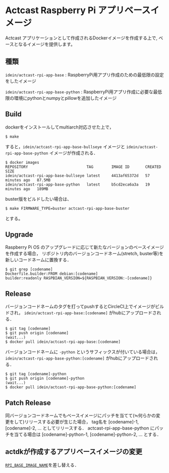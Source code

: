 # Actcast Raspberry Pi アプリベースイメージ

Actcast アプリケーションとして作成されるDockerイメージを作成する上で, ベースとなるイメージを提供します。

## 種類

`idein/actcast-rpi-app-base`
: RaspberryPi用アプリ作成のための最低限の設定をしたイメージ

`idein/actcast-rpi-app-base-python`
: RaspberryPi用アプリ作成に必要な最低限の環境にpythonとnumpyとpillowを追加したイメージ

## Build

dockerをインストールしてmultiarch対応させた上で，

```console
$ make
```

すると，`idein/actcast-rpi-app-base-bullseye` イメージと `idein/actcast-rpi-app-base-python` イメージが作成される．

```console
$ docker images
REPOSITORY                          TAG        IMAGE ID       CREATED          SIZE
idein/actcast-rpi-app-base-bullseye latest     4413af65372d   57 minutes ago   87.5MB
idein/actcast-rpi-app-base-python   latest     b5cd2eca6a3a   19 minutes ago   189MB
```

buster版をビルドしたい場合は、

```console
$ make FIRMWARE_TYPE=buster actcast-rpi-app-base-buster
```

とする。


## Upgrade

Raspberry Pi OS のアップグレードに応じて新たなバージョンのベースイメージを作成する場合，
リポジトリ内のバージョンコードネーム(stretch, buster等)を新しいコードネームに置換する．

```console
$ git grep [codename]
Dockerfile.builder:FROM debian:[codename]
builder:readonly RASPBIAN_VERSION=${RASPBIAN_VERSION:-[codename]}
```

## Release

バージョンコードネームのタグを打ってpushするとCircleCI上でイメージがビルドされ，
`idein/actcast-rpi-app-base:[codename]` がhubにアップロードされる．

```console
$ git tag [codename]
$ git push origin [codename]
(wait...)
$ docker pull idein/actcast-rpi-app-base:[codename]
```

バージョンコードネームに `-python` というサフィックスが付いている場合は，
`idein/actcast-rpi-app-base-python:[codename]` がhubにアップロードされる．

```console
$ git tag [codename]-python
$ git push origin [codename]-python
(wait...)
$ docker pull idein/actcast-rpi-app-base-python:[codename]
```

## Patch Release

同バージョンコードネームでもベースイメージにパッチを当てて(≒何らかの変更をして)リリースする必要が生じた場合，
tag名を [codename]-1, [codename]-2, … としてリリースする．
actcast-rpi-app-base-python にパッチを当てる場合は [codename]-python-1, [codename]-python-2, … とする．


## actdkが作成するアプリベースイメージの変更

[`RPI_BASE_IMAGE_NAME`](https://github.com/Idein/actdk-package/blob/bc2b38c9ee6e46a95e86637cfb05894878bd7666/actdk/src/target_type.rs#L5)を差し替える．
